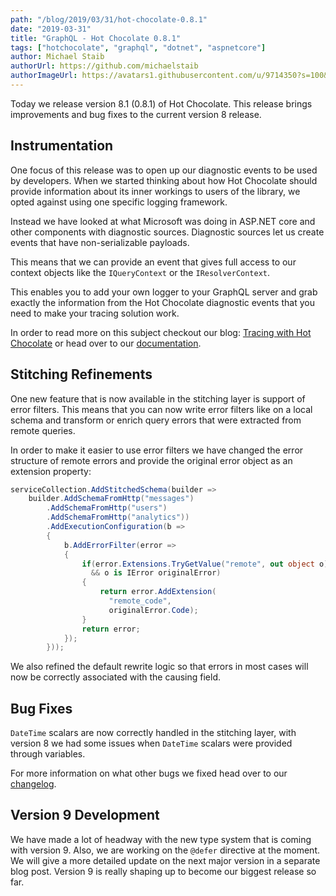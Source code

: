 ```yaml
---
path: "/blog/2019/03/31/hot-chocolate-0.8.1"
date: "2019-03-31"
title: "GraphQL - Hot Chocolate 0.8.1"
tags: ["hotchocolate", "graphql", "dotnet", "aspnetcore"]
author: Michael Staib
authorUrl: https://github.com/michaelstaib
authorImageUrl: https://avatars1.githubusercontent.com/u/9714350?s=100&v=4
---
```


Today we release version 8.1 (0.8.1) of Hot Chocolate. This release brings improvements and bug fixes to the current version 8 release.

## Instrumentation

One focus of this release was to open up our diagnostic events to be used by developers. When we started thinking about how Hot Chocolate should provide information about its inner workings to users of the library, we opted against using one specific logging framework.

Instead we have looked at what Microsoft was doing in ASP.NET core and other components with diagnostic sources. Diagnostic sources let us create events that have non-serializable payloads.

This means that we can provide an event that gives full access to our context objects like the `IQueryContext` or the `IResolverContext`.

This enables you to add your own logger to your GraphQL server and grab exactly the information from the Hot Chocolate diagnostic events that you need to make your tracing solution work.

In order to read more on this subject checkout our blog: [Tracing with Hot Chocolate](/blog/2019/03/19/logging-with-hotchocolate) or head over to our [documentation](https://hotchocolate.io/docs/instrumentation).

## Stitching Refinements

One new feature that is now available in the stitching layer is support of error filters. This means that you can now write error filters like on a local schema and transform or enrich query errors that were extracted from remote queries.

In order to make it easier to use error filters we have changed the error structure of remote errors and provide the original error object as an extension property:

```csharp
serviceCollection.AddStitchedSchema(builder =>
    builder.AddSchemaFromHttp("messages")
        .AddSchemaFromHttp("users")
        .AddSchemaFromHttp("analytics"))
        .AddExecutionConfiguration(b =>
        {
            b.AddErrorFilter(error =>
            {
                if(error.Extensions.TryGetValue("remote", out object o)
                  && o is IError originalError)
                {
                    return error.AddExtension(
                      "remote_code",
                      originalError.Code);
                }
                return error;
            });
        }));
```

We also refined the default rewrite logic so that errors in most cases will now be correctly associated with the causing field.

## Bug Fixes

`DateTime` scalars are now correctly handled in the stitching layer, with version 8 we had some issues when `DateTime` scalars were provided through variables.

For more information on what other bugs we fixed head over to our [changelog](https://github.com/ChilliCream/graphql-platform/blob/master/CHANGELOG.md).

## Version 9 Development

We have made a lot of headway with the new type system that is coming with version 9. Also, we are working on the `@defer` directive at the moment. We will give a more detailed update on the next major version in a separate blog post. Version 9 is really shaping up to become our biggest release so far.

